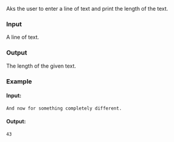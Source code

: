 Aks the user to enter a line of text and print the length of the text.

### Input

A line of text.

### Output

The length of the given text.

### Example

#### Input:

```
And now for something completely different.
```

#### Output:

```
43
```
